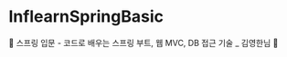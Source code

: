 # InflearnSpringBasic
🌱 스프링 입문 - 코드로 배우는 스프링 부트, 웹 MVC, DB 접근 기술 _ 김영한님 🌱
